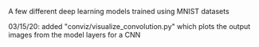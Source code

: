 A few different deep learning models trained using MNIST datasets

03/15/20: added "conviz/visualize_convolution.py" which plots the output images from the model layers for a CNN 